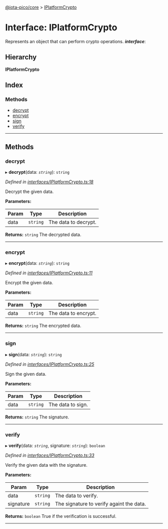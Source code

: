 [@iota-pico/core](../README.md) > [IPlatformCrypto](../interfaces/iplatformcrypto.md)

# Interface: IPlatformCrypto

Represents an object that can perform crypto operations.
*__interface__*: 

## Hierarchy

**IPlatformCrypto**

## Index

### Methods

* [decrypt](iplatformcrypto.md#decrypt)
* [encrypt](iplatformcrypto.md#encrypt)
* [sign](iplatformcrypto.md#sign)
* [verify](iplatformcrypto.md#verify)

---

## Methods

<a id="decrypt"></a>

###  decrypt

▸ **decrypt**(data: *`string`*): `string`

*Defined in [interfaces/IPlatformCrypto.ts:18](https://github.com/iotaeco/iota-pico-core/blob/1ab2281/src/interfaces/IPlatformCrypto.ts#L18)*

Decrypt the given data.

**Parameters:**

| Param | Type | Description |
| ------ | ------ | ------ |
| data | `string`   |  The data to decrypt. |

**Returns:** `string`
The decrypted data.

___

<a id="encrypt"></a>

###  encrypt

▸ **encrypt**(data: *`string`*): `string`

*Defined in [interfaces/IPlatformCrypto.ts:11](https://github.com/iotaeco/iota-pico-core/blob/1ab2281/src/interfaces/IPlatformCrypto.ts#L11)*

Encrypt the given data.

**Parameters:**

| Param | Type | Description |
| ------ | ------ | ------ |
| data | `string`   |  The data to encrypt. |

**Returns:** `string`
The encrypted data.

___

<a id="sign"></a>

###  sign

▸ **sign**(data: *`string`*): `string`

*Defined in [interfaces/IPlatformCrypto.ts:25](https://github.com/iotaeco/iota-pico-core/blob/1ab2281/src/interfaces/IPlatformCrypto.ts#L25)*

Sign the given data.

**Parameters:**

| Param | Type | Description |
| ------ | ------ | ------ |
| data | `string`   |  The data to sign. |

**Returns:** `string`
The signature.

___

<a id="verify"></a>

###  verify

▸ **verify**(data: *`string`*, signature: *`string`*): `boolean`

*Defined in [interfaces/IPlatformCrypto.ts:33](https://github.com/iotaeco/iota-pico-core/blob/1ab2281/src/interfaces/IPlatformCrypto.ts#L33)*

Verify the given data with the signature.

**Parameters:**

| Param | Type | Description |
| ------ | ------ | ------ |
| data | `string`   |  The data to verify. |
| signature | `string`   |  The signature to verify againt the data. |

**Returns:** `boolean`
True if the verification is successful.

___

